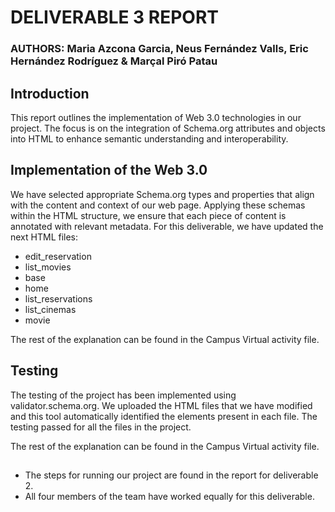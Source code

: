 # DELIVERABLE 3 REPORT
### AUTHORS: Maria Azcona Garcia, Neus Fernández Valls, Eric Hernández Rodríguez & Marçal Piró Patau

## Introduction
This report outlines the implementation of Web 3.0 technologies in our project. The focus is
on the integration of Schema.org attributes and objects into HTML to enhance semantic
understanding and interoperability.

## Implementation of the Web 3.0
We have selected appropriate Schema.org types and properties that align with the content
and context of our web page. Applying these schemas within the HTML structure, we ensure
that each piece of content is annotated with relevant metadata. For this deliverable, we have
updated the next HTML files:
- edit_reservation
- list_movies
- base
- home
- list_reservations
- list_cinemas
- movie

The rest of the explanation can be found in the Campus Virtual activity file.

## Testing
The testing of the project has been implemented using validator.schema.org. We uploaded
the HTML files that we have modified and this tool automatically identified the elements
present in each file. The testing passed for all the files in the project.

The rest of the explanation can be found in the Campus Virtual activity file.

##
* The steps for running our project are found in the report for deliverable 2.
* All four members of the team have worked equally for this deliverable.

